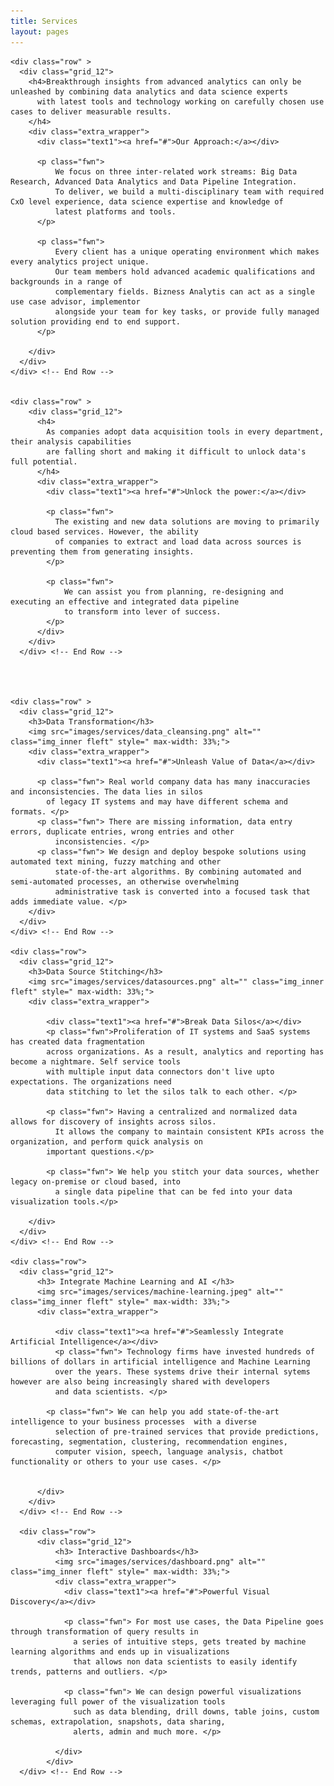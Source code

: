 ```yaml
---
title: Services
layout: pages
---
```


<!--=====================
          Content
======================-->
<section id="content">
  <div class="container">

    <div class="row" >
      <div class="grid_12">
        <h4>Breakthrough insights from advanced analytics can only be unleashed by combining data analytics and data science experts 
          with latest tools and technology working on carefully chosen use cases to deliver measurable results.
        </h4>
        <div class="extra_wrapper">
          <div class="text1"><a href="#">Our Approach:</a></div>
          
          <p class="fwn"> 
              We focus on three inter-related work streams: Big Data Research, Advanced Data Analytics and Data Pipeline Integration.
              To deliver, we build a multi-disciplinary team with required CxO level experience, data science expertise and knowledge of 
              latest platforms and tools. 
          </p>

          <p class="fwn"> 
              Every client has a unique operating environment which makes every analytics project unique. 
              Our team members hold advanced academic qualifications and backgrounds in a range of 
              complementary fields. Bizness Analytis can act as a single use case advisor, implementor 
              alongside your team for key tasks, or provide fully managed solution providing end to end support. 
          </p> 

        </div>
      </div>
    </div> <!-- End Row -->


    <div class="row" >
        <div class="grid_12">
          <h4>
            As companies adopt data acquisition tools in every department, their analysis capabilities 
            are falling short and making it difficult to unlock data's full potential. 
          </h4>
          <div class="extra_wrapper">
            <div class="text1"><a href="#">Unlock the power:</a></div>
            
            <p class="fwn"> 
              The existing and new data solutions are moving to primarily cloud based services. However, the ability
              of companies to extract and load data across sources is preventing them from generating insights.  
            </p>

            <p class="fwn"> 
                We can assist you from planning, re-designing and executing an effective and integrated data pipeline
                to transform into lever of success.
            </p>    
          </div>
        </div>
      </div> <!-- End Row -->
  



    <div class="row" >
      <div class="grid_12">
        <h3>Data Transformation</h3>
        <img src="images/services/data_cleansing.png" alt="" class="img_inner fleft" style=" max-width: 33%;">
        <div class="extra_wrapper">
          <div class="text1"><a href="#">Unleash Value of Data</a></div>
          
          <p class="fwn"> Real world company data has many inaccuracies and inconsistencies. The data lies in silos 
            of legacy IT systems and may have different schema and formats. </p>
          <p class="fwn"> There are missing information, data entry errors, duplicate entries, wrong entries and other 
              inconsistencies. </p>  
          <p class="fwn"> We design and deploy bespoke solutions using automated text mining, fuzzy matching and other 
              state-of-the-art algorithms. By combining automated and semi-automated processes, an otherwise overwhelming 
              administrative task is converted into a focused task that adds immediate value. </p> 
        </div>
      </div>
    </div> <!-- End Row -->

    <div class="row">
      <div class="grid_12">
        <h3>Data Source Stitching</h3>
        <img src="images/services/datasources.png" alt="" class="img_inner fleft" style=" max-width: 33%;">
        <div class="extra_wrapper">

            <div class="text1"><a href="#">Break Data Silos</a></div>
            <p class="fwn">Proliferation of IT systems and SaaS systems has created data fragmentation 
            across organizations. As a result, analytics and reporting has become a nightmare. Self service tools
            with multiple input data connectors don't live upto expectations. The organizations need
            data stitching to let the silos talk to each other. </p>  

            <p class="fwn"> Having a centralized and normalized data allows for discovery of insights across silos. 
              It allows the company to maintain consistent KPIs across the organization, and perform quick analysis on 
            important questions.</p> 

            <p class="fwn"> We help you stitch your data sources, whether legacy on-premise or cloud based, into 
              a single data pipeline that can be fed into your data visualization tools.</p> 

        </div>
      </div>
    </div> <!-- End Row -->

    <div class="row">
      <div class="grid_12">
          <h3> Integrate Machine Learning and AI </h3>
          <img src="images/services/machine-learning.jpeg" alt="" class="img_inner fleft" style=" max-width: 33%;">
          <div class="extra_wrapper">

              <div class="text1"><a href="#">Seamlessly Integrate Artificial Intelligence</a></div>
              <p class="fwn"> Technology firms have invested hundreds of billions of dollars in artificial intelligence and Machine Learning
              over the years. These systems drive their internal sytems however are also being increasingly shared with developers
              and data scientists. </p>

            <p class="fwn"> We can help you add state-of-the-art intelligence to your business processes  with a diverse 
              selection of pre-trained services that provide predictions, forecasting, segmentation, clustering, recommendation engines, 
              computer vision, speech, language analysis, chatbot functionality or others to your use cases. </p>


          </div>
        </div>
      </div> <!-- End Row -->

      <div class="row">
          <div class="grid_12">
              <h3> Interactive Dashboards</h3>
              <img src="images/services/dashboard.png" alt="" class="img_inner fleft" style=" max-width: 33%;">
              <div class="extra_wrapper">
                <div class="text1"><a href="#">Powerful Visual Discovery</a></div>

                <p class="fwn"> For most use cases, the Data Pipeline goes through transformation of query results in 
                  a series of intuitive steps, gets treated by machine learning algorithms and ends up in visualizations
                  that allows non data scientists to easily identify trends, patterns and outliers. </p>

                <p class="fwn"> We can design powerful visualizations leveraging full power of the visualization tools 
                  such as data blending, drill downs, table joins, custom schemas, extrapolation, snapshots, data sharing,
                  alerts, admin and much more. </p>

              </div>
            </div>
      </div> <!-- End Row -->      
  </div>

</section>
